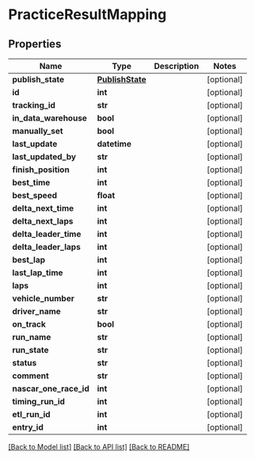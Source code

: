 # PracticeResultMapping

## Properties
Name | Type | Description | Notes
------------ | ------------- | ------------- | -------------
**publish_state** | [**PublishState**](PublishState.md) |  | [optional] 
**id** | **int** |  | [optional] 
**tracking_id** | **str** |  | [optional] 
**in_data_warehouse** | **bool** |  | [optional] 
**manually_set** | **bool** |  | [optional] 
**last_update** | **datetime** |  | [optional] 
**last_updated_by** | **str** |  | [optional] 
**finish_position** | **int** |  | [optional] 
**best_time** | **int** |  | [optional] 
**best_speed** | **float** |  | [optional] 
**delta_next_time** | **int** |  | [optional] 
**delta_next_laps** | **int** |  | [optional] 
**delta_leader_time** | **int** |  | [optional] 
**delta_leader_laps** | **int** |  | [optional] 
**best_lap** | **int** |  | [optional] 
**last_lap_time** | **int** |  | [optional] 
**laps** | **int** |  | [optional] 
**vehicle_number** | **str** |  | [optional] 
**driver_name** | **str** |  | [optional] 
**on_track** | **bool** |  | [optional] 
**run_name** | **str** |  | [optional] 
**run_state** | **str** |  | [optional] 
**status** | **str** |  | [optional] 
**comment** | **str** |  | [optional] 
**nascar_one_race_id** | **int** |  | [optional] 
**timing_run_id** | **int** |  | [optional] 
**etl_run_id** | **int** |  | [optional] 
**entry_id** | **int** |  | [optional] 

[[Back to Model list]](../README.md#documentation-for-models) [[Back to API list]](../README.md#documentation-for-api-endpoints) [[Back to README]](../README.md)

